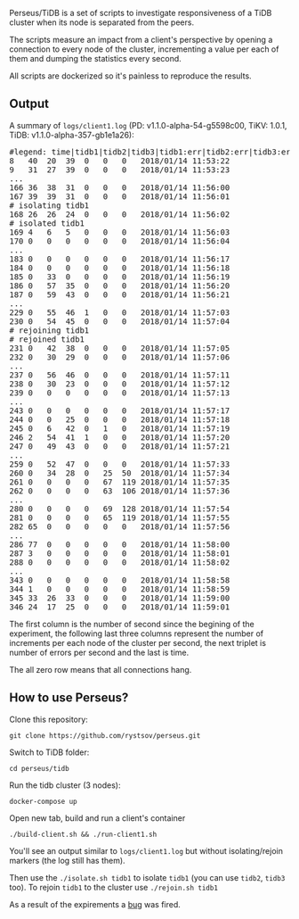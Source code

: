 Perseus/TiDB is a set of scripts to investigate responsiveness of a TiDB cluster when its node is separated from the peers.

The scripts measure an impact from a client's perspective by opening a connection to every node of the cluster, incrementing a value per each of them and dumping the statistics every second.

All scripts are dockerized so it's painless to reproduce the results.

## Output

A summary of `logs/client1.log` (PD: v1.1.0-alpha-54-g5598c00, TiKV: 1.0.1, TiDB: v1.1.0-alpha-357-gb1e1a26):

<pre>#legend: time|tidb1|tidb2|tidb3|tidb1:err|tidb2:err|tidb3:err
8	40	20	39	0	0	0	2018/01/14 11:53:22
9	31	27	39	0	0	0	2018/01/14 11:53:23
...
166	36	38	31	0	0	0	2018/01/14 11:56:00
167	39	39	31	0	0	0	2018/01/14 11:56:01
# isolating tidb1
168	26	26	24	0	0	0	2018/01/14 11:56:02
# isolated tidb1
169	4	6	5	0	0	0	2018/01/14 11:56:03
170	0	0	0	0	0	0	2018/01/14 11:56:04
...
183	0	0	0	0	0	0	2018/01/14 11:56:17
184	0	0	0	0	0	0	2018/01/14 11:56:18
185	0	33	0	0	0	0	2018/01/14 11:56:19
186	0	57	35	0	0	0	2018/01/14 11:56:20
187	0	59	43	0	0	0	2018/01/14 11:56:21
...
229	0	55	46	1	0	0	2018/01/14 11:57:03
230	0	54	45	0	0	0	2018/01/14 11:57:04
# rejoining tidb1
# rejoined tidb1
231	0	42	38	0	0	0	2018/01/14 11:57:05
232	0	30	29	0	0	0	2018/01/14 11:57:06
...
237	0	56	46	0	0	0	2018/01/14 11:57:11
238	0	30	23	0	0	0	2018/01/14 11:57:12
239	0	0	0	0	0	0	2018/01/14 11:57:13
...
243	0	0	0	0	0	0	2018/01/14 11:57:17
244	0	0	25	0	0	0	2018/01/14 11:57:18
245	0	6	42	0	1	0	2018/01/14 11:57:19
246	2	54	41	1	0	0	2018/01/14 11:57:20
247	0	49	43	0	0	0	2018/01/14 11:57:21
...
259	0	52	47	0	0	0	2018/01/14 11:57:33
260	0	34	28	0	25	50	2018/01/14 11:57:34
261	0	0	0	0	67	119	2018/01/14 11:57:35
262	0	0	0	0	63	106	2018/01/14 11:57:36
...
280	0	0	0	0	69	128	2018/01/14 11:57:54
281	0	0	0	0	65	119	2018/01/14 11:57:55
282	65	0	0	0	0	0	2018/01/14 11:57:56
...
286	77	0	0	0	0	0	2018/01/14 11:58:00
287	3	0	0	0	0	0	2018/01/14 11:58:01
288	0	0	0	0	0	0	2018/01/14 11:58:02
...
343	0	0	0	0	0	0	2018/01/14 11:58:58
344	1	0	0	0	0	0	2018/01/14 11:58:59
345	33	26	33	0	0	0	2018/01/14 11:59:00
346	24	17	25	0	0	0	2018/01/14 11:59:01</pre>

The first column is the number of second since the begining of the experiment, the following last three columns represent the number of increments per each node of the cluster per second, the next triplet is number of errors per second and the last is time.

The all zero row means that all connections hang.

## How to use Perseus?

Clone this repository:

    git clone https://github.com/rystsov/perseus.git

Switch to TiDB folder:

    cd perseus/tidb

Run the tidb cluster (3 nodes):

    docker-compose up

Open new tab, build and run a client's container

    ./build-client.sh && ./run-client1.sh

You'll see an output similar to `logs/client1.log` but without isolating/rejoin markers (the log still has them).

Then use the `./isolate.sh tidb1` to isolate `tidb1` (you can use `tidb2`, `tidb3` too). To rejoin `tidb1` to the cluster use  `./rejoin.sh tidb1`

As a result of the expirements a [bug](https://github.com/pingcap/tidb/issues/2676) was fired.